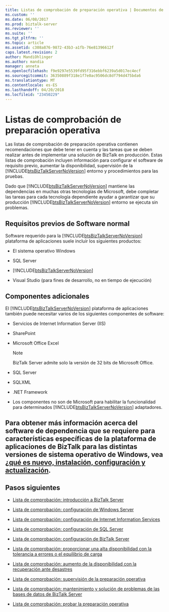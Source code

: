```yaml
---
title: Listas de comprobación de preparación operativa | Documentos de Microsoft
ms.custom: ''
ms.date: 06/08/2017
ms.prod: biztalk-server
ms.reviewer: ''
ms.suite: ''
ms.tgt_pltfrm: ''
ms.topic: article
ms.assetid: c308a876-9872-43b3-a1fb-76e81396612f
caps.latest.revision: 2
author: MandiOhlinger
ms.author: mandia
manager: anneta
ms.openlocfilehash: f9e9297e5539fd95f316ebbf6239a5d017ec4ecf
ms.sourcegitcommit: 36350889f318e1f7e0ac9506dc8df794d475bda6
ms.translationtype: MT
ms.contentlocale: es-ES
ms.lasthandoff: 04/20/2018
ms.locfileid: "23450229"
---
```

# <a name="operational-readiness-checklists"></a>Listas de comprobación de preparación operativa
Las listas de comprobación de preparación operativa contienen recomendaciones que debe tener en cuenta y las tareas que se deben realizar antes de implementar una solución de BizTalk en producción. Estas listas de comprobación incluyen información para configurar el software de requisito previo, aumentar la disponibilidad, supervisión de la [!INCLUDE[btsBizTalkServerNoVersion](../includes/btsbiztalkservernoversion-md.md)] entorno y procedimientos para las pruebas.  
  
 Dado que [!INCLUDE[btsBizTalkServerNoVersion](../includes/btsbiztalkservernoversion-md.md)] mantiene las dependencias en muchas otras tecnologías de Microsoft, debe completar las tareas para cada tecnología dependiente ayudar a garantizar que su producción [!INCLUDE[btsBizTalkServerNoVersion](../includes/btsbiztalkservernoversion-md.md)] entorno se ejecuta sin problemas.  
  
## <a name="typical-prerequisite-software"></a>Requisitos previos de Software normal  
 Software requerido para la [!INCLUDE[btsBizTalkServerNoVersion](../includes/btsbiztalkservernoversion-md.md)] plataforma de aplicaciones suele incluir los siguientes productos:  
  
-   El sistema operativo Windows  
  
-   SQL Server 
  
-   [!INCLUDE[btsBizTalkServerNoVersion](../includes/btsbiztalkservernoversion-md.md)]  
  
-   Visual Studio (para fines de desarrollo, no en tiempo de ejecución)  
  
## <a name="additional-components"></a>Componentes adicionales  
 El [!INCLUDE[btsBizTalkServerNoVersion](../includes/btsbiztalkservernoversion-md.md)] plataforma de aplicaciones también puede necesitar varios de los siguientes componentes de software:  
  
-   Servicios de Internet Information Server (IIS)  
  
-   SharePoint
  
-   Microsoft Office Excel 
  
    > [!NOTE]  
    >  BizTalk Server admite solo la versión de 32 bits de Microsoft Office.  
  
-   SQL Server
  
-   SQLXML 
  
-   .NET Framework 
  
-   Los componentes no son de Microsoft para habilitar la funcionalidad para determinados [!INCLUDE[btsBizTalkServerNoVersion](../includes/btsbiztalkservernoversion-md.md)] adaptadores.  
  
 Para obtener más información acerca del software de dependencia que se requiere para características específicas de la plataforma de aplicaciones de BizTalk para las distintas versiones de sistema operativo de Windows, vea [¿qué es nuevo, instalación, configuración y actualización](../install-and-config-guides/biztalk-server-what-s-new-installation-configuration-and-upgrade.md).
- 
  
## <a name="next-steps"></a>Pasos siguientes
  
-   [Lista de comprobación: introducción a BizTalk Server](http://msdn.microsoft.com/library/37d265cd-c393-46ac-ac21-129a1511359b)  
  
-   [Lista de comprobación: configuración de Windows Server](../technical-guides/checklist-configuring-windows-server.md)  
  
-   [Lista de comprobación: configuración de Internet Information Services](../technical-guides/checklist-configuring-internet-information-services.md)  
  
-   [Lista de comprobación: configuración de SQL Server](~/technical-guides/checklist-configuring-sql-server.md)  
  
-   [Lista de comprobación: configuración de BizTalk Server](../technical-guides/checklist-configuring-biztalk-server.md)  
  
-   [Lista de comprobación: proporcionar una alta disponibilidad con la tolerancia a errores o el equilibrio de carga](../technical-guides/checklist-providing-high-availability-with-fault-tolerance-or-load-balancing.md)  
  
-   [Lista de comprobación: aumento de la disponibilidad con la recuperación ante desastres](../technical-guides/checklist-increasing-availability-with-disaster-recovery.md)  
  
-   [Lista de comprobación: supervisión de la preparación operativa](../technical-guides/checklist-monitoring-operational-readiness.md)  
  
-   [Lista de comprobación: mantenimiento y solución de problemas de las bases de datos de BizTalk Server](~/technical-guides/checklist-maintaining-and-troubleshooting-biztalk-server-databases.md)  
  
-   [Lista de comprobación: probar la preparación operativa](../technical-guides/checklist-testing-operational-readiness.md)